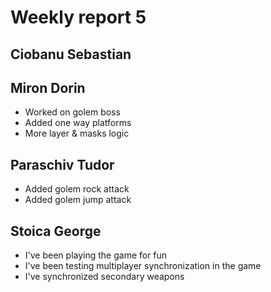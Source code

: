 # Weekly report 5

## Ciobanu Sebastian

## Miron Dorin
* Worked on golem boss
* Added one way platforms
* More layer & masks logic

## Paraschiv Tudor
* Added golem rock attack
* Added golem jump attack

## Stoica George
 * I've been playing the game for fun
 * I've been testing multiplayer synchronization in the game
 * I've synchronized secondary weapons
